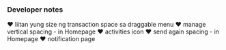 ### Developer notes
♥ liitan yung size ng transaction space sa draggable menu
♥ manage vertical spacing - in Homepage
♥ activities icon
♥ send again spacing - in Homepage
♥ notification page